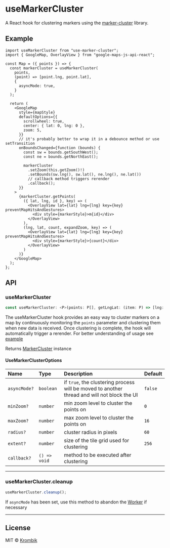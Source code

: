 # useMarkerCluster

A React hook for clustering markers using the [marker-cluster](https://github.com/Krombik/marker-cluster) library.

## Example

```tsx
import useMarkerCluster from "use-marker-cluster";
import { GoogleMap, OverlayView } from "google-maps-js-api-react";

const Map = ({ points }) => {
  const markerCluster = useMarkerCluster(
    points,
    (point) => [point.lng, point.lat],
    {
      asyncMode: true,
    }
  );

  return (
    <GoogleMap
      style={mapStyle}
      defaultOptions={{
        scrollwheel: true,
        center: { lat: 0, lng: 0 },
        zoom: 5,
      }}
      // it's probably better to wrap it in a debounce method or use setTransition
      onBoundsChanged={function (bounds) {
        const sw = bounds.getSouthWest();
        const ne = bounds.getNorthEast();

        markerCluster
          .setZoom(this.getZoom()!)
          .setBounds(sw.lng(), sw.lat(), ne.lng(), ne.lat())
          // callback method triggers rerender
          .callback();
      }}
    >
      {markerCluster.getPoints(
        ({ lat, lng, id }, key) => (
          <OverlayView lat={lat} lng={lng} key={key} preventMapHitsAndGestures>
            <div style={markerStyle}>m{id}</div>
          </OverlayView>
        ),
        (lng, lat, count, expandZoom, key) => (
          <OverlayView lat={lat} lng={lng} key={key} preventMapHitsAndGestures>
            <div style={markerStyle}>{count}</div>
          </OverlayView>
        )
      )}
    </GoogleMap>
  );
};
```

## API

### useMarkerCluster

```ts
const useMarkerCluster: <P>(points: P[], getLngLat: (item: P) => [lng: number, lat: number], options?: UseMarkerClusterOptions): MarkerCluster<P>;
```

The useMarkerCluster hook provides an easy way to cluster markers on a map by continuously monitoring the `points` parameter and clustering them when new data is received. Once clustering is complete, the hook will automatically trigger a rerender. For better understanding of usage see [example](#example)

Returns [MarkerCluster](https://github.com/Krombik/marker-cluster#class-markerclustert) instance

#### UseMarkerClusterOptions

| Name         | Type         | Description                                                                                 | Default |
| :----------- | :----------- | :------------------------------------------------------------------------------------------ | :------ |
| `asyncMode?` | `boolean`    | if `true`, the clustering process will be moved to another thread and will not block the UI | `false` |
| `minZoom?`   | `number`     | min zoom level to cluster the points on                                                     | `0`     |
| `maxZoom?`   | `number`     | max zoom level to cluster the points on                                                     | `16`    |
| `radius?`    | `number`     | cluster radius in pixels                                                                    | `60`    |
| `extent?`    | `number`     | size of the tile grid used for clustering                                                   | `256`   |
| `callback?`  | `() => void` | method to be executed after clustering                                                      |         |

---

### useMarkerCluster.cleanup

```ts
useMarkerCluster.cleanup();
```

If `asyncMode` has been set, use this method to abandon the [Worker](https://developer.mozilla.org/en-US/docs/Web/API/Worker) if necessary

---

## License

MIT © [Krombik](https://github.com/Krombik)
